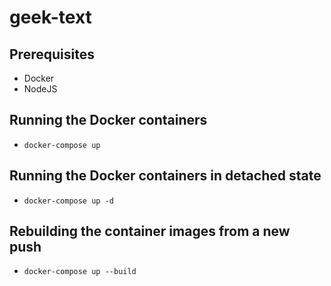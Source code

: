 # geek-text

## Prerequisites
- Docker
- NodeJS

## Running the Docker containers

- `docker-compose up`

## Running the Docker containers in detached state

- `docker-compose up -d`

## Rebuilding the container images from a new push

- `docker-compose up --build`
